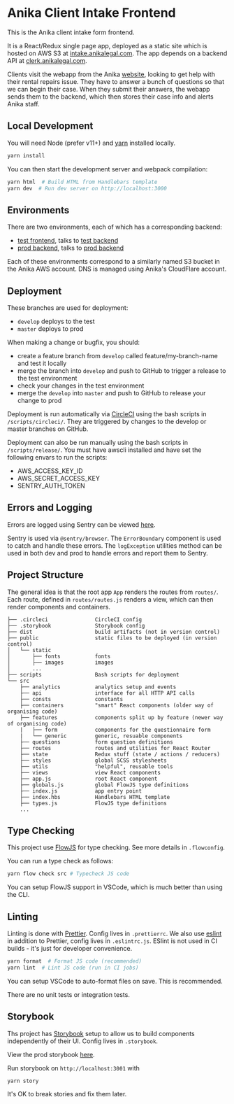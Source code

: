 # Anika Client Intake Frontend

This is the Anika client intake form frontend.

It is a React/Redux single page app, deployed as a static site which is hosted on AWS S3 at [intake.anikalegal.com](https://intake.anikalegal.com/repairs).
The app depends on a backend API at [clerk.anikalegal.com](https://clerk.anikalegal.com).

Clients visit the webapp from the Anika [website](https://anikalegal.com), looking to get help with their rental repairs issue.
They have to answer a bunch of questions so that we can begin their case. When they submit their answers, the webapp sends them to the backend,
which then stores their case info and alerts Anika staff.

## Local Development

You will need Node (prefer v11+) and [yarn](https://yarnpkg.com/en/) installed locally.

```bash
yarn install
```

You can then start the development server and webpack compilation:

```bash
yarn html  # Build HTML from Handlebars template
yarn dev  # Run dev server on http://localhost:3000
```

## Environments

There are two environments, each of which has a corresponding backend:

- [test frontend](https://test-intake.anikalegal.com), talks to [test backend](http://test-clerk.anikalegal.com)
- [prod backend](https://intake.anikalegal.com), talks to [prod backend](http://clerk.anikalegal.com)

Each of these environments correspond to a similarly named S3 bucket in the Anika AWS account.
DNS is managed using Anika's CloudFlare account.

## Deployment

These branches are used for deployment:

- `develop` deploys to the test
- `master` deploys to prod

When making a change or bugfix, you should:

- create a feature branch from `develop` called feature/my-branch-name and test it locally
- merge the branch into `develop` and push to GitHub to trigger a release to the test environment
- check your changes in the test environment
- merge the `develop` into `master` and push to GitHub to release your change to prod

Deployment is run automatically via [CircleCI](https://circleci.com/dashboard) using the bash scripts in `/scripts/circleci/`.
They are triggered by changes to the develop or master branches on GitHub.

Deployment can also be run manually using the bash scripts in `/scripts/release/`. You must have awscli installed and have set the following envars to run the scripts:

- AWS_ACCESS_KEY_ID
- AWS_SECRET_ACCESS_KEY
- SENTRY_AUTH_TOKEN

## Errors and Logging

Errors are logged using Sentry can be viewed [here](https://sentry.io/organizations/anika-legal/projects/).

Sentry is used via `@sentry/browser`. The `ErrorBoundary` component is used to catch and handle these errors.
The `logException` utilities method can be used in both dev and prod to handle errors and report them to Sentry.

## Project Structure

The general idea is that the root app `App` renders the routes from `routes/`. Each route, defined in `routes/routes.js` renders a view, which can then render components and containers.

```
├── .circleci               CircleCI config
├── .storybook              Storybook config
├── dist                    build artifacts (not in version control)
├── public                  static files to be deployed (in version control)
│   └── static
│       ├── fonts           fonts
│       ├── images          images
│       ...
├── scripts                 Bash scripts for deployment
└── src
    ├── analytics           analytics setup and events
    ├── api                 interface for all HTTP API calls
    ├── consts              constants
    ├── containers          "smart" React components (older way of organising code)
    ├── features            components split up by feature (newer way of organising code)
    |   ├── form            components for the questionnaire form
    |   └── generic         generic, resuable components
    ├── questions           form question definitions
    ├── routes              routes and utilities for React Router
    ├── state               Redux stuff (state / actions / reducers)
    ├── styles              global SCSS stylesheets
    ├── utils               "helpful", reusable tools
    ├── views               view React components
    ├── app.js              root React component
    ├── globals.js          global FlowJS type definitions
    ├── index.js            app entry point
    ├── index.hbs           Handlebars HTML template
    ├── types.js            FlowJS type definitions
    ...
```

## Type Checking

This project use [FlowJS](https://flow.org/) for type checking.
See more details in `.flowconfig`.

You can run a type check as follows:

```bash
yarn flow check src # Typecheck JS code
```

You can setup FlowJS support in VSCode, which is much better than using the CLI.

## Linting

Linting is done with [Prettier](https://prettier.io/). Config lives in `.prettierrc`. We also use [eslint](https://eslint.org) in addition to Prettier, config lives in `.eslintrc.js`. ESlint is not used in CI builds - it's just for developer convenience.

```bash
yarn format  # Format JS code (recommended)
yarn lint  # Lint JS code (run in CI jobs)
```

You can setup VSCode to auto-format files on save. This is recommended.

There are no unit tests or integration tests.

## Storybook

Ths project has [Storybook](https://storybook.js.org/docs/basics/introduction/) setup to allow us to build components independently of their UI.
Config lives in `.storybook`.

View the prod storybook [here](https://storybook.anikalegal.com/?).

Run storybook on `http://localhost:3001` with

```
yarn story
```

It's OK to break stories and fix them later.
